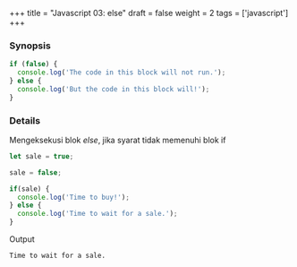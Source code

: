 +++
title = "Javascript 03: else"
draft = false
weight = 2
tags = ['javascript']
+++


### Synopsis

```js
if (false) {
  console.log('The code in this block will not run.');
} else {
  console.log('But the code in this block will!');
}
```

### Details

Mengeksekusi blok *else*, jika syarat tidak memenuhi blok if

```js
let sale = true;

sale = false;

if(sale) {
  console.log('Time to buy!');
} else {
  console.log('Time to wait for a sale.');
}

```

Output

```plain
Time to wait for a sale.
```